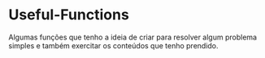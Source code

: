 # Useful-Functions
Algumas funções que tenho a ideia de criar para resolver algum problema simples e também exercitar os conteúdos que tenho prendido.

